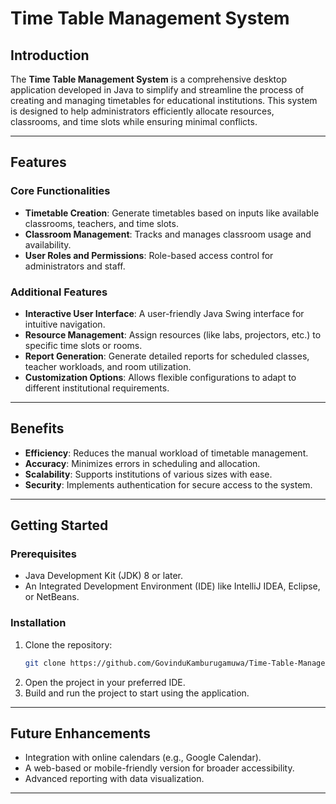 # Time Table Management System

## Introduction

The **Time Table Management System** is a comprehensive desktop application developed in Java to simplify and streamline the process of creating and managing timetables for educational institutions. This system is designed to help administrators efficiently allocate resources, classrooms, and time slots while ensuring minimal conflicts.

---

## Features

### **Core Functionalities**
- **Timetable Creation**: Generate timetables based on inputs like available classrooms, teachers, and time slots.
- **Classroom Management**: Tracks and manages classroom usage and availability.
- **User Roles and Permissions**: Role-based access control for administrators and staff.

### **Additional Features**
- **Interactive User Interface**: A user-friendly Java Swing interface for intuitive navigation.
- **Resource Management**: Assign resources (like labs, projectors, etc.) to specific time slots or rooms.
- **Report Generation**: Generate detailed reports for scheduled classes, teacher workloads, and room utilization.
- **Customization Options**: Allows flexible configurations to adapt to different institutional requirements.

---

## Benefits
- **Efficiency**: Reduces the manual workload of timetable management.
- **Accuracy**: Minimizes errors in scheduling and allocation.
- **Scalability**: Supports institutions of various sizes with ease.
- **Security**: Implements authentication for secure access to the system.

---

## Getting Started

### Prerequisites
- Java Development Kit (JDK) 8 or later.
- An Integrated Development Environment (IDE) like IntelliJ IDEA, Eclipse, or NetBeans.

### Installation
1. Clone the repository:
   ```bash
   git clone https://github.com/GovinduKamburugamuwa/Time-Table-Management-System.git
   ```
2. Open the project in your preferred IDE.
3. Build and run the project to start using the application.

---

## Future Enhancements
- Integration with online calendars (e.g., Google Calendar).
- A web-based or mobile-friendly version for broader accessibility.
- Advanced reporting with data visualization.

---
